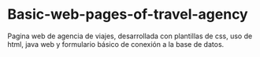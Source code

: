 # Basic-web-pages-of-travel-agency
Pagina web de agencia de viajes, desarrollada con plantillas de css, uso de html, java web y formulario básico de conexión a la base de datos.
